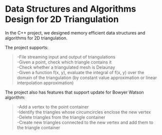# Data Structures and Algorithms Design for 2D Triangulation
In the C++ project, we designed memory efficient data structures and algorithms for 2D triangulation.  

The project supports:  
>-File streaming input and output of triangulations  
>-Given a point, check which triangle contains it  
>-Check whether a triangulated mesh is Delaunay  
>-Given a function f(x, y), evaluate the integral of f(x, y) over the domain of the triangulation (by constant value approximation or linear interpolation approximation)  

The project also has features that support update for Bowyer Watson algorithm:  
>-Add a vertex to the point container  
>-Identify the triangles whose circumcircles enclose the new vertex  
>-Delete triangles from the triangle container  
>-Create new triangles connected to the new vertex and add them to the triangle container
